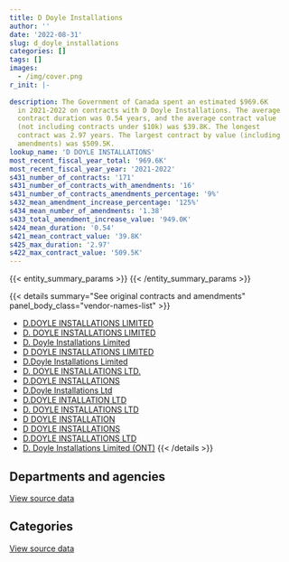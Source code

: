 ```yaml
---
title: D Doyle Installations
author: ''
date: '2022-08-31'
slug: d_doyle_installations
categories: []
tags: []
images:
  - /img/cover.png
r_init: |-
  
description: The Government of Canada spent an estimated $969.6K
  in 2021-2022 on contracts with D Doyle Installations. The average
  contract duration was 0.54 years, and the average contract value
  (not including contracts under $10k) was $39.8K. The longest
  contract was 2.97 years. The largest contract by value (including
  amendments) was $509.5K.
lookup_name: 'D DOYLE INSTALLATIONS'
most_recent_fiscal_year_total: '969.6K'
most_recent_fiscal_year_year: '2021-2022'
s431_number_of_contracts: '171'
s431_number_of_contracts_with_amendments: '16'
s431_number_of_contracts_amendments_percentage: '9%'
s432_mean_amendment_increase_percentage: '125%'
s434_mean_number_of_amendments: '1.38'
s433_total_amendment_increase_value: '949.0K'
s424_mean_duration: '0.54'
s421_mean_contract_value: '39.8K'
s425_max_duration: '2.97'
s422_max_contract_value: '509.5K'
---
```


<script src="/rmarkdown-libs/htmlwidgets/htmlwidgets.js"></script>
<link href="/rmarkdown-libs/datatables-css/datatables-crosstalk.css" rel="stylesheet" />
<script src="/rmarkdown-libs/datatables-binding/datatables.js"></script>
<script src="/rmarkdown-libs/jquery/jquery-3.6.0.min.js"></script>
<link href="/rmarkdown-libs/dt-core-bootstrap/css/dataTables.bootstrap.min.css" rel="stylesheet" />
<link href="/rmarkdown-libs/dt-core-bootstrap/css/dataTables.bootstrap.extra.css" rel="stylesheet" />
<script src="/rmarkdown-libs/dt-core-bootstrap/js/jquery.dataTables.min.js"></script>
<script src="/rmarkdown-libs/dt-core-bootstrap/js/dataTables.bootstrap.min.js"></script>
<link href="/rmarkdown-libs/crosstalk/css/crosstalk.min.css" rel="stylesheet" />
<script src="/rmarkdown-libs/crosstalk/js/crosstalk.min.js"></script>
<script src="/rmarkdown-libs/htmlwidgets/htmlwidgets.js"></script>
<link href="/rmarkdown-libs/datatables-css/datatables-crosstalk.css" rel="stylesheet" />
<script src="/rmarkdown-libs/datatables-binding/datatables.js"></script>
<script src="/rmarkdown-libs/jquery/jquery-3.6.0.min.js"></script>
<link href="/rmarkdown-libs/dt-core-bootstrap/css/dataTables.bootstrap.min.css" rel="stylesheet" />
<link href="/rmarkdown-libs/dt-core-bootstrap/css/dataTables.bootstrap.extra.css" rel="stylesheet" />
<script src="/rmarkdown-libs/dt-core-bootstrap/js/jquery.dataTables.min.js"></script>
<script src="/rmarkdown-libs/dt-core-bootstrap/js/dataTables.bootstrap.min.js"></script>
<link href="/rmarkdown-libs/crosstalk/css/crosstalk.min.css" rel="stylesheet" />
<script src="/rmarkdown-libs/crosstalk/js/crosstalk.min.js"></script>

{{< entity_summary_params >}}
{{< /entity_summary_params >}}

{{< details summary="See original contracts and amendments" panel_body_class="vendor-names-list" >}}
- [D.DOYLE INSTALLATIONS LIMITED](https://search.open.canada.ca/en/ct/?sort=contract_value_f%20desc&page=1&search_text=%22D.DOYLE%20INSTALLATIONS%20LIMITED%22)
- [D. DOYLE INSTALLATIONS LIMITED](https://search.open.canada.ca/en/ct/?sort=contract_value_f%20desc&page=1&search_text=%22D.%20DOYLE%20INSTALLATIONS%20LIMITED%22)
- [D. Doyle Installations Limited](https://search.open.canada.ca/en/ct/?sort=contract_value_f%20desc&page=1&search_text=%22D.%20Doyle%20Installations%20Limited%22)
- [D DOYLE INSTALLATIONS LIMITED](https://search.open.canada.ca/en/ct/?sort=contract_value_f%20desc&page=1&search_text=%22D%20DOYLE%20INSTALLATIONS%20LIMITED%22)
- [D.Doyle Installations Limited](https://search.open.canada.ca/en/ct/?sort=contract_value_f%20desc&page=1&search_text=%22D.Doyle%20Installations%20Limited%22)
- [D. DOYLE INSTALLATIONS LTD.](https://search.open.canada.ca/en/ct/?sort=contract_value_f%20desc&page=1&search_text=%22D.%20DOYLE%20%20INSTALLATIONS%20LTD.%22)
- [D.DOYLE INSTALLATIONS](https://search.open.canada.ca/en/ct/?sort=contract_value_f%20desc&page=1&search_text=%22D.DOYLE%20INSTALLATIONS%22)
- [D.Doyle Installations Ltd](https://search.open.canada.ca/en/ct/?sort=contract_value_f%20desc&page=1&search_text=%22D.Doyle%20Installations%20Ltd%22)
- [D.DOYLE INTALLATION LTD](https://search.open.canada.ca/en/ct/?sort=contract_value_f%20desc&page=1&search_text=%22D.DOYLE%20INTALLATION%20LTD%22)
- [D. DOYLE INSTALLATIONS LTD](https://search.open.canada.ca/en/ct/?sort=contract_value_f%20desc&page=1&search_text=%22D.%20DOYLE%20INSTALLATIONS%20LTD%22)
- [D DOYLE INSTALLATION](https://search.open.canada.ca/en/ct/?sort=contract_value_f%20desc&page=1&search_text=%22D%20DOYLE%20INSTALLATION%22)
- [D DOYLE INSTALLATIONS](https://search.open.canada.ca/en/ct/?sort=contract_value_f%20desc&page=1&search_text=%22D%20DOYLE%20INSTALLATIONS%22)
- [D.DOYLE INSTALLATIONS LTD](https://search.open.canada.ca/en/ct/?sort=contract_value_f%20desc&page=1&search_text=%22D.DOYLE%20INSTALLATIONS%20LTD%22)
- [D. Doyle Installations Limited (ONT)](https://search.open.canada.ca/en/ct/?sort=contract_value_f%20desc&page=1&search_text=%22D.%20Doyle%20Installations%20Limited%20%20%28ONT%29%22)
{{< /details >}}

## Departments and agencies

<div id="htmlwidget-1" style="width:100%;height:auto;" class="datatables html-widget"></div>
<script type="application/json" data-for="htmlwidget-1">{"x":{"style":"bootstrap","filter":"none","vertical":false,"data":[["<a href=\"/departments/cic/\">Immigration, Refugees and Citizenship Canada<\/a>","<a href=\"/departments/cra-arc/\">Canada Revenue Agency<\/a>","<a href=\"/departments/csc-scc/\">Correctional Service of Canada<\/a>","<a href=\"/departments/dnd-mdn/\">National Defence<\/a>","<a href=\"/departments/ec/\">Environment and Climate Change Canada<\/a>","<a href=\"/departments/esdc-edsc/\">Employment and Social Development Canada<\/a>","<a href=\"/departments/irb-cisr/\">Immigration and Refugee Board of Canada<\/a>","<a href=\"/departments/osfi-bsif/\">Office of the Superintendent of Financial Institutions Canada<\/a>","<a href=\"/departments/pc/\">Parks Canada<\/a>","<a href=\"/departments/pwgsc-tpsgc/\">Public Services and Procurement Canada<\/a>","<a href=\"/departments/statcan/\">Statistics Canada<\/a>"],[null,47896.69,403288.53,null,64623.5,null,null,null,null,1188545.61,null],[34175.61,11062.19,412422.7,null,64800.55,null,81454.67,76632.83,56216.04,485559.43,null],[null,null,698421.66,17782.92,45200,468527.83,null,50718.17,67508.34,372209.86,null],[null,null,290432.2,null,33719.71,395814.91,null,23865.6,null,189337.55,36468.94]],"container":"<table class=\"table table-striped table-hover row-border order-column display\">\n  <thead>\n    <tr>\n      <th>Department<\/th>\n      <th>2018-2019<\/th>\n      <th>2019-2020<\/th>\n      <th>2020-2021<\/th>\n      <th>2021-2022<\/th>\n    <\/tr>\n  <\/thead>\n<\/table>","options":{"order":[[4,"desc"]],"pageLength":10,"autoWidth":true,"columnDefs":[{"targets":1,"render":"function(data, type, row, meta) {\n    return type !== 'display' ? data : DTWidget.formatCurrency(data, \"$\", 2, 3, \",\", \".\", true, null);\n  }"},{"targets":2,"render":"function(data, type, row, meta) {\n    return type !== 'display' ? data : DTWidget.formatCurrency(data, \"$\", 2, 3, \",\", \".\", true, null);\n  }"},{"targets":3,"render":"function(data, type, row, meta) {\n    return type !== 'display' ? data : DTWidget.formatCurrency(data, \"$\", 2, 3, \",\", \".\", true, null);\n  }"},{"targets":4,"render":"function(data, type, row, meta) {\n    return type !== 'display' ? data : DTWidget.formatCurrency(data, \"$\", 2, 3, \",\", \".\", true, null);\n  }"},{"width":"16%","targets":[1,2,3,4]},{"className":"dt-right","targets":[1,2,3,4]}],"orderClasses":false}},"evals":["options.columnDefs.0.render","options.columnDefs.1.render","options.columnDefs.2.render","options.columnDefs.3.render"],"jsHooks":[]}</script>
<p class="text-right">
<a href="https://github.com/GoC-Spending/contracts-data/tree/main/data/out/vendors/d_doyle_installations/summary_by_fiscal_year_by_department.csv" class="source-data-link btn btn-link">View source data</a>
</p>

## Categories

<div id="htmlwidget-2" style="width:100%;height:auto;" class="datatables html-widget"></div>
<script type="application/json" data-for="htmlwidget-2">{"x":{"style":"bootstrap","filter":"none","vertical":false,"data":[["<a href=\"/categories/facilities_and_construction/\">Facilities and construction<\/a>","<a href=\"/categories/office_management/\">Office management<\/a>","<a href=\"/categories/professional_services/\">Professional services<\/a>","<a href=\"/categories/transportation_and_logistics/\">Transportation and logistics<\/a>","<a href=\"/categories/industrial_products_and_services/\">Industrial products and services<\/a>"],[22696.56,null,643227.05,957648.27,80782.46],[30441.69,81454.67,788219.15,322208.51,null],[17782.92,193738.5,1170665.08,338182.29,null],[null,211434.36,568867,189337.55,null]],"container":"<table class=\"table table-striped table-hover row-border order-column display\">\n  <thead>\n    <tr>\n      <th>Category<\/th>\n      <th>2018-2019<\/th>\n      <th>2019-2020<\/th>\n      <th>2020-2021<\/th>\n      <th>2021-2022<\/th>\n    <\/tr>\n  <\/thead>\n<\/table>","options":{"order":[[4,"desc"]],"dom":"t","pageLength":30,"autoWidth":true,"columnDefs":[{"targets":1,"render":"function(data, type, row, meta) {\n    return type !== 'display' ? data : DTWidget.formatCurrency(data, \"$\", 2, 3, \",\", \".\", true, null);\n  }"},{"targets":2,"render":"function(data, type, row, meta) {\n    return type !== 'display' ? data : DTWidget.formatCurrency(data, \"$\", 2, 3, \",\", \".\", true, null);\n  }"},{"targets":3,"render":"function(data, type, row, meta) {\n    return type !== 'display' ? data : DTWidget.formatCurrency(data, \"$\", 2, 3, \",\", \".\", true, null);\n  }"},{"targets":4,"render":"function(data, type, row, meta) {\n    return type !== 'display' ? data : DTWidget.formatCurrency(data, \"$\", 2, 3, \",\", \".\", true, null);\n  }"},{"width":"16%","targets":[1,2,3,4]},{"className":"dt-right","targets":[1,2,3,4]}],"orderClasses":false,"lengthMenu":[10,25,30,50,100]}},"evals":["options.columnDefs.0.render","options.columnDefs.1.render","options.columnDefs.2.render","options.columnDefs.3.render"],"jsHooks":[]}</script>
<p class="text-right">
<a href="https://github.com/GoC-Spending/contracts-data/tree/main/data/out/vendors/d_doyle_installations/summary_by_fiscal_year_by_category.csv" class="source-data-link btn btn-link">View source data</a>
</p>
